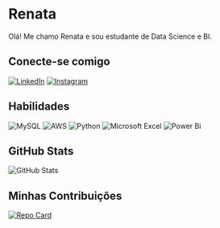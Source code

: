# Renata
Olá! Me chamo Renata e sou estudante de Data Science e BI.
## Conecte-se comigo
[![LinkedIn](https://img.shields.io/badge/LinkedIn-000?style=for-the-badge&logo=linkedin&logoColor=0E76A8)](https://www.linkedin.com/in/renatamribeiro/)
[![Instagram](https://img.shields.io/badge/Instagram-000?style=for-the-badge&logo=instagram)](https://www.instagram.com/reenatamr/)
## Habilidades
![MySQL](https://img.shields.io/badge/mysql-%2300f.svg?style=for-the-badge&logo=mysql&logoColor=white)
![AWS](https://img.shields.io/badge/AWS-%23FF9900.svg?style=for-the-badge&logo=amazon-aws&logoColor=white)
![Python](https://img.shields.io/badge/python-3670A0?style=for-the-badge&logo=python&logoColor=ffdd54)
![Microsoft Excel](https://img.shields.io/badge/Microsoft_Excel-217346?style=for-the-badge&logo=microsoft-excel&logoColor=white)
![Power Bi](https://img.shields.io/badge/power_bi-F2C811?style=for-the-badge&logo=powerbi&logoColor=black)
## GitHub Stats
![GitHub Stats](https://github-readme-stats.vercel.app/api?username=pollymr&theme=transparent&bg_color=000&border_color=&show_icons=true&icon_color=FFF&title_color=FFFF&text_color=FF69B4)

## Minhas Contribuições
[![Repo Card](https://github-readme-stats.vercel.app/api/pin/?username=Pollymr&repo=dio-lab-open-source&bg_color=000&border_color=FFF&show_icons=true&icon_color=FFF&title_color=FFF&text_color=FF69B4)](https://github.com/Pollymr/dio-lab-open-source)